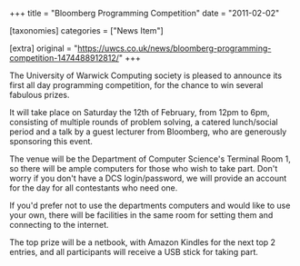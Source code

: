 +++
title = "Bloomberg Programming Competition"
date = "2011-02-02"

[taxonomies]
categories = ["News Item"]

[extra]
original = "https://uwcs.co.uk/news/bloomberg-programming-competition-1474488912812/"
+++

The University of Warwick Computing society is pleased to announce its first all day programming competition, for the chance to win several fabulous prizes.

It will take place on Saturday the 12th of February, from 12pm to 6pm, consisting of multiple rounds of problem solving, a catered lunch/social period and a talk by a guest lecturer from Bloomberg, who are generously sponsoring this event.

The venue will be the Department of Computer Science's Terminal Room 1, so there will be ample computers for those who wish to take part. Don't worry if you don't have a DCS login/password, we will provide an account for the day for all contestants who need one.

If you'd prefer not to use the departments computers and would like to use your own, there will be facilities in the same room for setting them and connecting to the internet.

The top prize will be a netbook, with Amazon Kindles for the next top 2 entries, and all participants will receive a USB stick for taking part.

